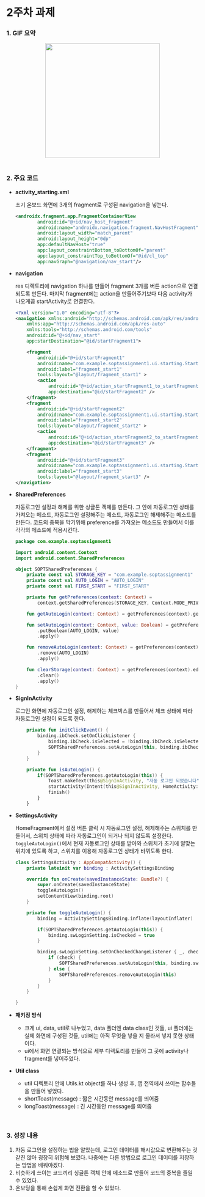 # 2주차 과제

### 1. GIF 요약

<center><img src="https://user-images.githubusercontent.com/39729721/145503845-6dc60844-2662-40cc-ab3b-2bd060dc05c2.gif" width="300"></center>

</br>

### 2. 주요 코드

- **activity_starting.xml**

  초기 온보드 화면에 3개의 fragment로 구성된 navigation을 넣는다.

  ```xml
  <androidx.fragment.app.FragmentContainerView
          android:id="@+id/nav_host_fragment"
          android:name="androidx.navigation.fragment.NavHostFragment"
          android:layout_width="match_parent"
          android:layout_height="0dp"
          app:defaultNavHost="true"
          app:layout_constraintBottom_toBottomOf="parent"
          app:layout_constraintTop_toBottomOf="@id/cl_top"
          app:navGraph="@navigation/nav_start"/>
  ```

- **navigation**

  res 디렉토리에 navigation 하나를 만들어 fragment 3개를 버튼 action으로 연결되도록 만든다. 마지막 fragment에는 action을 만들어주기보다 다음 activity가 나오게끔 startActivity로 연결한다.

  ```xml
  <?xml version="1.0" encoding="utf-8"?>
  <navigation xmlns:android="http://schemas.android.com/apk/res/android"
      xmlns:app="http://schemas.android.com/apk/res-auto"
      xmlns:tools="http://schemas.android.com/tools"
      android:id="@+id/nav_start"
      app:startDestination="@id/startFragment1">
  
      <fragment
          android:id="@+id/startFragment1"
          android:name="com.example.soptassignment1.ui.starting.StartFragment1"
          android:label="fragment_start1"
          tools:layout="@layout/fragment_start1" >
          <action
              android:id="@+id/action_startFragment1_to_startFragment2"
              app:destination="@id/startFragment2" />
      </fragment>
      <fragment
          android:id="@+id/startFragment2"
          android:name="com.example.soptassignment1.ui.starting.StartFragment2"
          android:label="fragment_start2"
          tools:layout="@layout/fragment_start2" >
          <action
              android:id="@+id/action_startFragment2_to_startFragment3"
              app:destination="@id/startFragment3" />
      </fragment>
      <fragment
          android:id="@+id/startFragment3"
          android:name="com.example.soptassignment1.ui.starting.StartFragment3"
          android:label="fragment_start3"
          tools:layout="@layout/fragment_start3" />
  </navigation>
  ```

- **SharedPreferences**

  자동로그인 설정과 해제를 위한 싱글톤 객체를 만든다. 그 안에 자동로그인 상태를 가져오는 메소드, 자동로그인 설정해주는 메소드, 자동로그인 해제해주는 메소드를 만든다. 코드의 중복을 막기위해 preference를 가져오는 메소드도 만들어서 이를 각각의 메소드에 적용시킨다.

  ```kotlin
  package com.example.soptassignment1
  
  import android.content.Context
  import android.content.SharedPreferences
  
  object SOPTSharedPreferences {
      private const val STORAGE_KEY = "com.example.soptassignment1"
      private const val AUTO_LOGIN = "AUTO_LOGIN"
      private const val FIRST_START = "FIRST_START"
  
      private fun getPreferences(context: Context) =
          context.getSharedPreferences(STORAGE_KEY, Context.MODE_PRIVATE)
  
      fun getAutoLogin(context: Context) = getPreferences(context).getBoolean(AUTO_LOGIN, false)
  
      fun setAutoLogin(context: Context, value: Boolean) = getPreferences(context).edit()
          .putBoolean(AUTO_LOGIN, value)
          .apply()
  
      fun removeAutoLogin(context: Context) = getPreferences(context).edit()
          .remove(AUTO_LOGIN)
          .apply()
  
      fun clearStorage(context: Context) = getPreferences(context).edit()
          .clear()
          .apply()
  }
  ```

- **SignInActivity**

  로그인 화면에 자동로그인 설정, 해제하는 체크박스를 만들어서 체크 상태에 따라 자동로그인 설정이 되도록 한다.

  ```kotlin
      private fun initClickEvent() {
          binding.ibCheck.setOnClickListener {
              binding.ibCheck.isSelected = !binding.ibCheck.isSelected
              SOPTSharedPreferences.setAutoLogin(this, binding.ibCheck.isSelected)
          }
      }
  
      private fun isAutoLogin() {
          if(SOPTSharedPreferences.getAutoLogin(this)) {
              Toast.makeText(this@SignInActivity, "자동 로그인 되었습니다", Toast.LENGTH_SHORT).show()
              startActivity(Intent(this@SignInActivity, HomeActivity::class.java))
              finish()
          }
      }
  ```

- **SettingsActivity**

  HomeFragment에서 설정 버튼 클릭 시 자동로그인 설정, 해제해주는 스위치를 만들어서, 스위치 상태에 따라 자동로그인이 되거나 되지 않도록 설정한다. `toggleAutoLogin()`에서 현재 자동로그인 상태를 받아와 스위치가 초기에 알맞는 위치에 있도록 하고, 스위치를 이용해 자동로그인 상태가 바뀌도록 한다.

  ```kotlin
  class SettingsActivity : AppCompatActivity() {
      private lateinit var binding : ActivitySettingsBinding
  
      override fun onCreate(savedInstanceState: Bundle?) {
          super.onCreate(savedInstanceState)
          toggleAutoLogin()
          setContentView(binding.root)
      }
  
      private fun toggleAutoLogin() {
          binding = ActivitySettingsBinding.inflate(layoutInflater)
  
          if(SOPTSharedPreferences.getAutoLogin(this)) {
              binding.swLoginSetting.isChecked = true
          }
  
          binding.swLoginSetting.setOnCheckedChangeListener { _, check ->
              if (check) {
                  SOPTSharedPreferences.setAutoLogin(this, binding.swLoginSetting.isChecked)
              } else {
                  SOPTSharedPreferences.removeAutoLogin(this)
              }
          }
      }
  
  }
  ```

- **패키징 방식**

  - 크게 ui, data, util로 나누었고, data 폴더엔 data class인 것들, ui 폴더에는 실제 화면에 구성된 것들, util에는 아직 무엇을 넣을 지 몰라서 넣지 못한 상태이다.
  - ui에서 화면 연결되는 방식으로 세부 디렉토리를 만들어 그 곳에 activity나 fragment를 넣어주었다.

- **Util class**
  
  - util 디렉토리 안에 Utils.kt object를 하나 생성 후, 앱 전역에서 쓰이는 함수들을 만들어 넣었다.
  - shortToast(message) : 짧은 시간동안 message를 띄어줌
  - longToast(message) : 긴 시간동안 message를 띄어줌

</br>

### 3. 성장 내용

1. 자동 로그인을 설정하는 법을 알았는데, 로그인 데이터를 해시값으로 변환해주는 것 같진 않아 굉장히 위험해 보였다. 나중에는 다른 방법으로 로그인 데이터를 저장하는 방법을 배워야겠다.
2. 비슷하게 쓰이는 코드끼리 싱글톤 객체 안에 메소드로 만들어 코드의 중복을 줄일 수 있었다.
3. 온보딩을 통해 손쉽게 화면 전환을 할 수 있었다.



